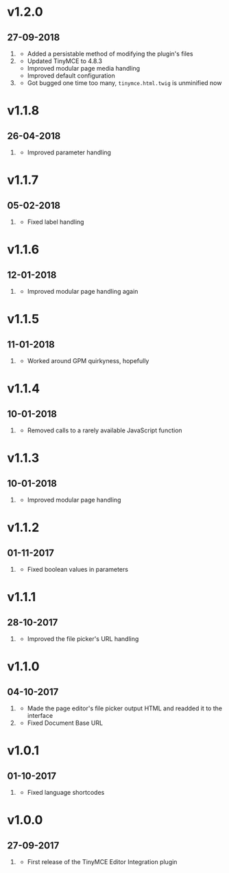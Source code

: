 # v1.2.0
##  27-09-2018

1. [](#new)
    * Added a persistable method of modifying the plugin's files
2. [](#improved)
    * Updated TinyMCE to 4.8.3
    * Improved modular page media handling
    * Improved default configuration
3. [](#bugfix)
    * Got bugged one time too many, `tinymce.html.twig` is unminified now

# v1.1.8
##  26-04-2018

1. [](#improved)
    * Improved parameter handling

# v1.1.7
##  05-02-2018

1. [](#bugfix)
    * Fixed label handling

# v1.1.6
##  12-01-2018

1. [](#bugfix)
    * Improved modular page handling again

# v1.1.5
##  11-01-2018

1. [](#bugfix)
    * Worked around GPM quirkyness, hopefully

# v1.1.4
##  10-01-2018

1. [](#bugfix)
    * Removed calls to a rarely available JavaScript function

# v1.1.3
##  10-01-2018

1. [](#improved)
    * Improved modular page handling

# v1.1.2
##  01-11-2017

1. [](#bugfix)
    * Fixed boolean values in parameters

# v1.1.1
##  28-10-2017

1. [](#improved)
    * Improved the file picker's URL handling

# v1.1.0
##  04-10-2017

1. [](#new)
    * Made the page editor's file picker output HTML and readded it to the interface
2. [](#bugfix)
    * Fixed Document Base URL

# v1.0.1
##  01-10-2017

1. [](#improved)
    * Fixed language shortcodes

# v1.0.0
##  27-09-2017

1. [](#new)
    * First release of the TinyMCE Editor Integration plugin
